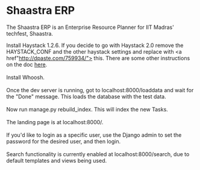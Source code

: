 Shaastra ERP
============

The Shaastra ERP is an Enterprise Resource Planner for IIT Madras' techfest, Shaastra.

Install Haystack 1.2.6. If you decide to go with Haystack 2.0 remove the HAYSTACK_CONF and the other haystack settings and replace with <a href"http://dpaste.com/759934/"> this</a>.
There are some other instructions on the doc <a href="http://django-haystack.readthedocs.org/en/latest/tutorial.html#configuration"> here</a>.<br><br>
Install Whoosh. <br><br>
Once the dev server is running, got to localhost:8000/loaddata and wait for the "Done" message. This loads the database with the test data.<br><br>
Now run manage.py rebuild_index. This will index the new Tasks.<br><br>
The landing page is at localhost:8000/.<br><br>
If you'd like to login as a specific user, use the Django admin to set the password for the desired user, and then login.<br><br>
Search functionality is currently enabled at localhost:8000/search, due to default templates and views being used.